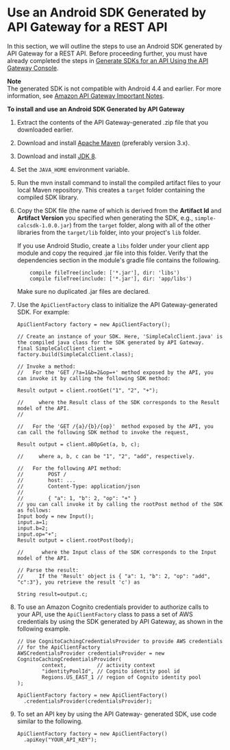 # Use an Android SDK Generated by API Gateway for a REST API<a name="how-to-generate-sdk-android"></a>

In this section, we will outline the steps to use an Android SDK generated by API Gateway for a REST API\. Before proceeding further, you must have already completed the steps in [Generate SDKs for an API Using the API Gateway Console](how-to-generate-sdk-console.md)\.

**Note**  
 The generated SDK is not compatible with Android 4\.4 and earlier\. For more information, see [Amazon API Gateway Important Notes](api-gateway-known-issues.md)\. 

**To install and use an Android SDK Generated by API Gateway**

1. Extract the contents of the API Gateway\-generated \.zip file that you downloaded earlier\.

1. Download and install [Apache Maven](https://maven.apache.org/) \(preferably version 3\.x\)\.

1. Download and install [JDK 8](https://docs.oracle.com/javase/8/docs/technotes/guides/install/install_overview.html)\.

1. Set the `JAVA_HOME` environment variable\.

1. Run the mvn install command to install the compiled artifact files to your local Maven repository\. This creates a `target` folder containing the compiled SDK library\.

1. Copy the SDK file \(the name of which is derived from the **Artifact Id** and **Artifact Version** you specified when generating the SDK, e\.g\., `simple-calcsdk-1.0.0.jar`\) from the `target` folder, along with all of the other libraries from the `target/lib` folder, into your project's `lib` folder\.

   If you use Android Studio, create a `libs` folder under your client app module and copy the required \.jar file into this folder\. Verify that the dependencies section in the module's gradle file contains the following\.

   ```
       compile fileTree(include: ['*.jar'], dir: 'libs')
       compile fileTree(include: ['*.jar'], dir: 'app/libs')
   ```

   Make sure no duplicated \.jar files are declared\.

1. Use the `ApiClientFactory` class to initialize the API Gateway\-generated SDK\. For example:

   ```
   ApiClientFactory factory = new ApiClientFactory();
   
   // Create an instance of your SDK. Here, 'SimpleCalcClient.java' is the compiled java class for the SDK generated by API Gateway. 
   final SimpleCalcClient client = factory.build(SimpleCalcClient.class);
   
   // Invoke a method: 
   //   For the 'GET /?a=1&b=2&op=+' method exposed by the API, you can invoke it by calling the following SDK method:
   
   Result output = client.rootGet("1", "2", "+");
   
   //     where the Result class of the SDK corresponds to the Result model of the API.
   //
   
   //   For the 'GET /{a}/{b}/{op}'  method exposed by the API, you can call the following SDK method to invoke the request,
   
   Result output = client.aBOpGet(a, b, c);
   
   //     where a, b, c can be "1", "2", "add", respectively.
   
   //   For the following API method:
   //        POST /
   //        host: ...
   //        Content-Type: application/json
   //    
   //        { "a": 1, "b": 2, "op": "+" }
   // you can call invoke it by calling the rootPost method of the SDK as follows:
   Input body = new Input();
   input.a=1;
   input.b=2;
   input.op="+";
   Result output = client.rootPost(body);
   
   //      where the Input class of the SDK corresponds to the Input model of the API.
   
   // Parse the result:
   //     If the 'Result' object is { "a": 1, "b": 2, "op": "add", "c":3"}, you retrieve the result 'c') as 
   
   String result=output.c;
   ```

1. To use an Amazon Cognito credentials provider to authorize calls to your API, use the `ApiClientFactory` class to pass a set of AWS credentials by using the SDK generated by API Gateway, as shown in the following example\.

   ```
   // Use CognitoCachingCredentialsProvider to provide AWS credentials
   // for the ApiClientFactory
   AWSCredentialsProvider credentialsProvider = new CognitoCachingCredentialsProvider(
           context,          // activity context
           "identityPoolId", // Cognito identity pool id
           Regions.US_EAST_1 // region of Cognito identity pool
   );
   
   ApiClientFactory factory = new ApiClientFactory()
     .credentialsProvider(credentialsProvider);
   ```

1. To set an API key by using the API Gateway\- generated SDK, use code similar to the following\.

   ```
   ApiClientFactory factory = new ApiClientFactory()
     .apiKey("YOUR_API_KEY");
   ```